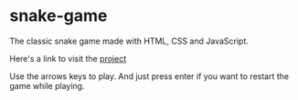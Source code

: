 # snake-game
The classic snake game made with HTML, CSS and JavaScript.

<p>Here's a link to visit the <a href="[https://google.com](https://carloschavez60.github.io/snake-game/)" target="_blank" rel=”noopener noreferrer”>project</a></p>

Use the arrows keys to play. And just press enter if you want to restart the game while playing.
